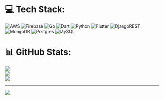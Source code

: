 
# 💻 Tech Stack:
![AWS](https://img.shields.io/badge/AWS-%23FF9900.svg?style=for-the-badge&logo=amazon-aws&logoColor=white) ![Firebase](https://img.shields.io/badge/firebase-%23039BE5.svg?style=for-the-badge&logo=firebase) ![Go](https://img.shields.io/badge/go-%2300ADD8.svg?style=for-the-badge&logo=go&logoColor=white) ![Dart](https://img.shields.io/badge/dart-%230175C2.svg?style=for-the-badge&logo=dart&logoColor=white) ![Python](https://img.shields.io/badge/python-3670A0?style=for-the-badge&logo=python&logoColor=ffdd54) ![Flutter](https://img.shields.io/badge/Flutter-%2302569B.svg?style=for-the-badge&logo=Flutter&logoColor=white) ![DjangoREST](https://img.shields.io/badge/DJANGO-REST-ff1709?style=for-the-badge&logo=django&logoColor=white&color=ff1709&labelColor=gray) ![MongoDB](https://img.shields.io/badge/MongoDB-%234ea94b.svg?style=for-the-badge&logo=mongodb&logoColor=white) ![Postgres](https://img.shields.io/badge/postgres-%23316192.svg?style=for-the-badge&logo=postgresql&logoColor=white) ![MySQL](https://img.shields.io/badge/mysql-%2300f.svg?style=for-the-badge&logo=mysql&logoColor=white)
# 📊 GitHub Stats:
![](https://github-readme-stats.vercel.app/api?username=kapil4238&theme=dark&hide_border=false&include_all_commits=false&count_private=false)<br/>
![](https://github-readme-streak-stats.herokuapp.com/?user=kapil4238&theme=dark&hide_border=false)<br/>
![](https://github-readme-stats.vercel.app/api/top-langs/?username=kapil4238&theme=dark&hide_border=false&include_all_commits=false&count_private=false&layout=compact)

---
[![](https://visitcount.itsvg.in/api?id=kapil4238&icon=0&color=0)](https://visitcount.itsvg.in)

<!-- Proudly created with GPRM ( https://gprm.itsvg.in ) -->
